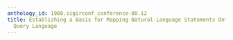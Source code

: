 ```yaml
---
anthology_id: 1980.sigirconf_conference-80.12
title: Establishing a Basis for Mapping Natural-Language Statements Onto a Database
  Query Language
---
```

